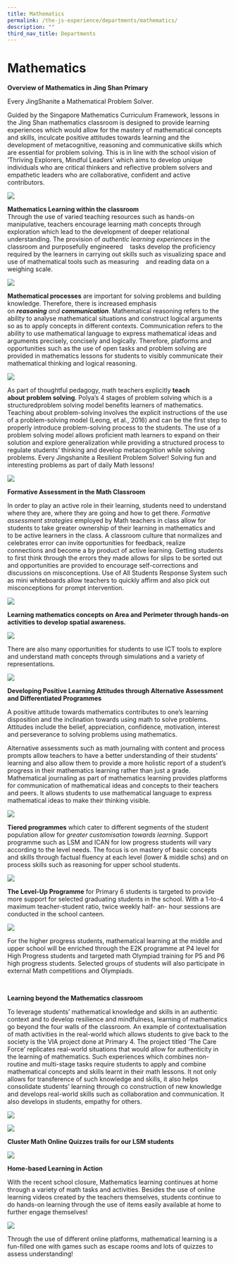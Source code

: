 ```yaml
---
title: Mathematics
permalink: /the-js-experience/departments/mathematics/
description: ""
third_nav_title: Departments
---
```

# **Mathematics**

**Overview of Mathematics in Jing Shan Primary**

Every JingShanite a Mathematical Problem Solver.

Guided by the Singapore Mathematics Curriculum Framework, lessons in the Jing Shan mathematics classroom is designed to provide learning experiences which would allow for the mastery of mathematical concepts and skills, inculcate positive attitudes towards learning and the development of metacognitive, reasoning and communicative skills which are essential for problem solving. This is in line with the school vision of ‘Thriving Explorers, Mindful Leaders’ which aims to develop unique individuals who are critical thinkers and reflective problem solvers and empathetic leaders who are collaborative, confident and active contributors.

![](/images/Math%20infographic%20updated%20110620%20(finalised).jpg)

**Mathematics Learning within the classroom**    
Through the use of varied teaching resources such as hands-on manipulative, teachers encourage learning math concepts through exploration which lead to the development of deeper relational understanding. The provision of _authentic learning experiences_ in the classroom and purposefully engineered    tasks develop the proficiency required by the learners in carrying out skills such as visualizing space and use of mathematical tools such as measuring    and reading data on a weighing scale.

![](/images/math.jpg)

**Mathematical processes** are important for solving problems and building knowledge. Therefore, there is increased emphasis on _**reasoning** and **communication**_. Mathematical reasoning refers to the ability to analyse mathematical situations and construct logical arguments so as to apply concepts in different contexts. Communication refers to the ability to use mathematical language to express mathematical ideas and arguments precisely, concisely and logically. Therefore, platforms and opportunities such as the use of open tasks and problem solving are provided in mathematics lessons for students to visibly communicate their mathematical thinking and logical reasoning.

![](/images/image004.jpg)

As part of thoughtful pedagogy, math teachers explicitly **teach about** **problem solving**. Polya’s 4 stages of problem solving which is a structuredproblem solving model benefits learners of mathematics. Teaching about problem-solving involves the explicit instructions of the use of a problem-solving model (Leong, et al., 2016) and can be the first step to properly introduce problem-solving process to the students. The use of a problem solving model allows proficient math learners to expand on their solution and explore generalization while providing a structured process to regulate students’ thinking and develop metacognition while solving problems. Every Jingshanite a Resilient Problem Solver! Solving fun and interesting problems as part of daily Math lessons!

![](/images/Problem%20Solving.jpg)

**Formative Assessment in the Math Classroom**  

In order to play an active role in their learning, students need to understand where they are, where they are going and how to get there. _Formative assessment strategies_ employed by Math teachers in class allow for students to take greater ownership of their learning in mathematics and to be active learners in the class. A classroom culture that normalizes and celebrates error can invite opportunities for feedback, realize connections and become a by product of active learning. Getting students to first think through the errors they made allows for slips to be sorted out and opportunities are provided to encourage self-corrections and discussions on misconceptions. Use of All Students Response System such as mini whiteboards allow teachers to quickly affirm and also pick out misconceptions for prompt intervention.

![](/images/Problem%20Solving%202.jpg)

**Learning mathematics concepts on Area and Perimeter through hands-on activities to develop spatial awareness.**

![](/images/Spatial%20awareness.jpg)

There are also many opportunities for students to use ICT tools to explore and understand math concepts through simulations and a variety of representations.

![](/images/D1.jpg)

**Developing Positive Learning Attitudes through Alternative Assessment and Differentiated Programmes**

A positive attitude towards mathematics contributes to one’s learning disposition and the inclination towards using math to solve problems. Attitudes include the belief, appreciation, confidence, motivation, interest and perseverance to solving problems using mathematics.

Alternative assessments such as math journaling with content and process prompts allow teachers to have a better understanding of their students’ learning and also allow them to provide a more holistic report of a student’s progress in their mathematics learning rather than just a grade. Mathematical journaling as part of mathematics learning provides platforms for communication of mathematical ideas and concepts to their teachers and peers. It allows students to use mathematical language to express mathematical ideas to make their thinking visible.

![](/images/E1.jpg)

**Tiered programmes** which cater to different segments of the student population allow for _greater customisation towards learning_. Support programme such as LSM and ICAN for low progress students will vary according to the level needs. The focus is on mastery of basic concepts and skills through factual fluency at each level (lower & middle schs) and on process skills such as reasoning for upper school students.

![](/images/sci2.jpg)

**The Level-Up Programme** for Primary 6 students is targeted to provide more support for selected graduating students in the school. With a 1-to-4 maximum teacher-student ratio, twice weekly half- an- hour sessions are conducted in the school canteen.

![](/images/Ga.jpg)

For the higher progress students, mathematical learning at the middle and upper school will be enriched through the E2K programme at P4 level for High Progress students and targeted math Olympiad training for P5 and P6 high progress students. Selected groups of students will also participate in external Math competitions and Olympiads.

 

**Learning beyond the Mathematics classroom**

To leverage students’ mathematical knowledge and skills in an authentic context and to develop resilience and mindfulness, learning of mathematics go beyond the four walls of the classroom. An example of contextualisation of math activities in the real-world which allows students to give back to the society is the VIA project done at Primary 4. The project titled ‘The Care Force’ replicates real-world situations that would allow for authenticity in the learning of mathematics. Such experiences which combines non-routine and multi-stage tasks require students to apply and combine mathematical concepts and skills learnt in their math lessons. It not only allows for transference of such knowledge and skills, it also helps consolidate students’ learning through co construction of new knowledge and develops real-world skills such as collaboration and communication. It also develops in students, empathy for others.

![](/images/Learning%20beyond%20Math%20Classroom.jpg)

![](/images/Learning%20beyond%20Math%20Classroom%202.jpg)

**Cluster Math Online Quizzes trails for our LSM students**

![](/images/LSM.png)

**Home-based Learning in Action**  

With the recent school closure, Mathematics learning continues at home through a variety of math tasks and activities. Besides the use of online learning videos created by the teachers themselves, students continue to do hands-on learning through the use of items easily available at home to further engage themselves!

![](/images/Ja.jpg)

Through the use of different online platforms, mathematical learning is a fun-filled one with games such as escape rooms and lots of quizzes to assess understanding!